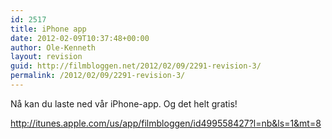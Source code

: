 ```yaml
---
id: 2517
title: iPhone app
date: 2012-02-09T10:37:48+00:00
author: Ole-Kenneth
layout: revision
guid: http://filmbloggen.net/2012/02/09/2291-revision-3/
permalink: /2012/02/09/2291-revision-3/
---
```

Nå kan du laste ned vår iPhone-app. Og det helt gratis!

<http://itunes.apple.com/us/app/filmbloggen/id499558427?l=nb&ls=1&mt=8>